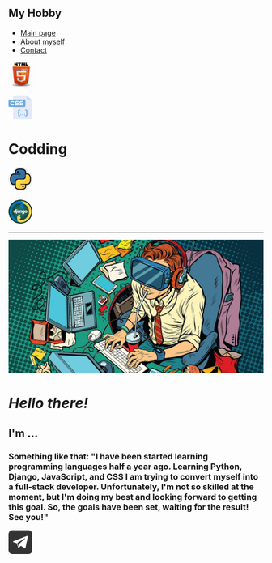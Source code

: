 <head>
    <meta charset="UTF-8">
    <link rel="stylesheet" href="https://github.com/Viton4ik/Info_page_HTML/blob/master/hf.css">
</head>
<body>
<nav class="header">
    <div class="inner-header">
        <div class="logo-container">
            <h1>My Hobby</h1>
        </div>
        <ul class="navigation">
            <a href="#" title ="Main page"><li>Main page</li></a>
            <a href="#" title ="Some info about myself"><li>About myself</li></a>
            <a href="https://t.me/Viton4ik" title ="@Victor"><li>Contact</li></a>
        </ul>
    </div>
</nav>
<!-- Main Content-->
<div class="content">
    <div class="topic-container">
        <p><img src="https://github.com/Viton4ik/Info_page_HTML/blob/master/html.jpeg" alt="html" width="50x" height="50x"></p>
        <p></p>
        <p><img src="https://github.com/Viton4ik/Info_page_HTML/blob/master/css.png" alt="css" width="47x" height="47x"></p>
        <p></p>
        <h1>Codding</h1>
        <p></p>
        <p><img src="https://github.com/Viton4ik/Info_page_HTML/blob/master/python.jpg" alt="python" width="47x" height="47x"></p>
        <p></p>
        <p><img src="https://github.com/Viton4ik/Info_page_HTML/blob/master/django.png" alt="django" width="47x" height="47x"></p>
    </div>
    <div class="info-container">
        <div class="info">
            <hr>
            <a href="" title ="@Victor"><img src="https://github.com/Viton4ik/Info_page_HTML/blob/master/logo1.jpg" alt="logo" class="leftfoto"></a>
            <h1><em>Hello there!</em></h1>
            <h2>I'm ...</h2>
            <h3>Something like that: "I have been started learning programming languages half a year ago.
                Learning Python, Django, JavaScript, and CSS I am trying to convert myself into a full-stack developer.
                Unfortunately, I'm not so skilled at the moment, but I'm doing my best and looking forward to getting this goal.
                So, the goals have been set, waiting for the result! See you!"
            </h3>
        </div>
    </div>
<footer class="footer">
    <div class="footer-info">
        <a href="https://t.me/Viton4ik" title ="@Victor"><img src="https://github.com/Viton4ik/Info_page_HTML/blob/master/telegram.png" alt="@Victor" width="47x" height="47x"></a>
    </div>
</footer>
</body>
</html>
